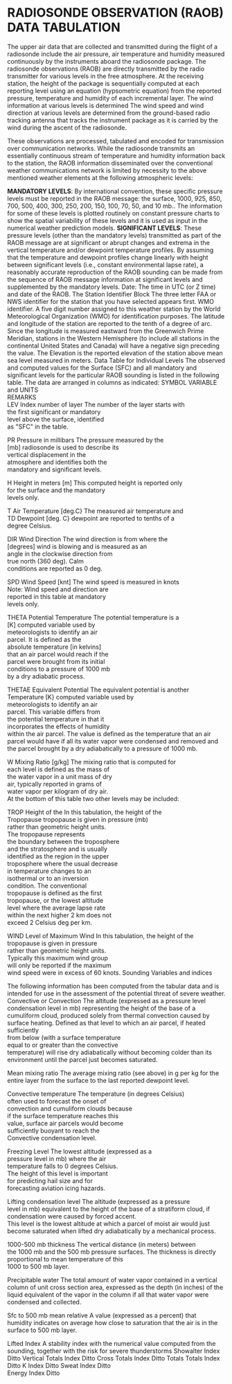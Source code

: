 # RADIOSONDE OBSERVATION (RAOB) DATA TABULATION

The upper air data that are collected and transmitted during the flight of a radiosonde include the air pressure, air temperature and humidity measured continuously by the instruments aboard the radiosonde package. The radiosonde observations (RAOB) are directly transmitted by the radio transmitter for various levels in the free atmosphere. At the receiving station, the height of the package is sequentially computed at each reporting level using an equation (hypsometric equation) from the reported pressure, temperature and humidity of each incremental layer. The wind information at various levels is determined The wind speed and wind direction at various levels are determined from the ground-based radio tracking antenna that tracks the instrument package as it is carried by the wind during the ascent of the radiosonde.

These observations are processed, tabulated and encoded for transmission over communication networks. While the radiosonde transmits an essentially continuous stream of temperature and humidity information back to the station, the RAOB information disseminated over the conventional weather communications network is limited by necessity to the above mentioned weather elements at the following atmospheric levels:

**MANDATORY LEVELS**: By international convention, these specific pressure levels must be reported in the RAOB message: the surface, 1000, 925, 850, 700, 500, 400, 300, 250, 200, 150, 100, 70, 50, and 10 mb.. The information for some of these levels is plotted routinely on constant pressure charts to show the spatial variability of these levels and it is used as input in the numerical weather prediction models.
**SIGNIFICANT LEVELS**: These pressure levels (other than the mandatory levels) transmitted as part of the RAOB message are at significant or abrupt changes and extrema in the vertical temperature and/or dewpoint temperature profiles. By assuming that the temperature and dewpoint profiles change linearly with height between significant levels (i.e., constant environmental lapse rate), a reasonably accurate reproduction of the RAOB sounding can be made from the sequence of RAOB message information at significant levels and supplemented by the mandatory levels.
Date: The time in UTC (or Z time) and date of the RAOB.
The Station Identifier Block
The three letter FAA or NWS identifier for the station that you have selected appears first.
WMO identifier. A five digit number assigned to this weather station by the World Meteorological Organization (WMO) for identification purposes.
The latitude and longitude of the station are reported to the tenth of a degree of arc. Since the longitude is measured eastward from the Greenwich Prime Meridian, stations in the Western Hemisphere (to include all stations in the continental United States and Canada) will have a negative sign preceding the value.
The Elevation is the reported elevation of the station above mean sea level measured in meters.
Data Table for Individual Levels
The observed and computed values for the Surface (SFC) and all mandatory and significant levels for the particular RAOB sounding is listed in the following table. The data are arranged in columns as indicated:
SYMBOL       VARIABLE and UNITS                     
REMARKS                 
LEV          Index number of layer   The number of the layer starts with    
                                     the first significant or mandatory     
                                     level above the surface, identified    
                                     as "SFC" in the table.                 

PR           Pressure in millibars   The pressure measured by the           
             [mb]                    radiosonde is used to describe its    
                                     vertical displacement in the           
                                     atmosphere and identifies both the     
                                     mandatory and significant levels.      

H            Height in meters [m]    This computed height is reported only  
                                     for the surface and the mandatory      
                                     levels only.                           

T            Air Temperature [deg.C} The measured air temperature and       
TD           Dewpoint [deg. C}       dewpoint are reported to tenths of a   
                                     degree Celsius.                        

DIR          Wind Direction          The wind direction is from where the   
             [degrees]               wind is blowing and is measured as an  
                                     angle in the clockwise direction from  
                                     true north (360 deg).  Calm            
                                     conditions are reported as 0 deg.      

SPD          Wind Speed [knt]        The wind speed is measured in knots    
                                     Note: Wind speed and direction are     
                                     reported in this table at mandatory    
                                     levels only.                           

THETA        Potential Temperature   The potential temperature is a         
             [K]                     computed variable used by              
                                     meteorologists to identify an air      
                                     parcel.  It is defined as the          
                                     absolute temperature [in kelvins]      
                                     that an air parcel would reach if the  
                                     parcel were brought from its initial   
                                     conditions to a pressure of 1000 mb    
                                     by a dry adiabatic process.            

THETAE       Equivalent Potential    The equivalent potential is another    
             Temperature [K}         computed variable used by              
                                     meteorologists to identify an air      
                                     parcel.  This variable differs from    
                                     the potential temperature in that it   
                                     incorporates the effects of humidity   
                                     within the air parcel.  The value is
                                     defined as the temperature that an 
                                     air parcel would have if all its 
                                     water vapor were condensed and removed 
                                     and the parcel brought by a dry 
                                     adiabatically to a pressure of 1000 mb.

W            Mixing Ratio [g/kg]     The mixing ratio that is computed for  
                                     each level is defined as the mass of   
                                     the water vapor in a unit mass of dry  
                                     air, typically reported in grams of    
                                     water vapor per kilogram of dry air.   
At the bottom of this table two other levels may be included:

TROP         Height of the           In this tabulation, the height of the  
             Tropopause              tropopause is given in pressure (mb)   
                                     rather than geometric height units.    
                                     The tropopause
 represents              
                                     the boundary between the troposphere   
                                     and the stratosphere and is usually    
                                     identified as the region in the upper  
                                     troposphere where the usual decrease   
                                     in temperature changes to an           
                                     isothermal or to an inversion          
                                     condition.  The conventional           
                                     tropopause is defined as the first     
                                     tropopause, or the lowest altitude     
                                     level where the average lapse rate     
                                     within the next higher 2 km does not   
                                     exceed 2 Celsius deg per km.           
                                                                            
WIND         Level of Maximum Wind   In this tabulation, the height of the  
                                     tropopause is given in pressure        
                                     rather than geometric height units.    
                                     Typically this maximum wind group      
                                     will only be reported if the maximum   
                                     wind speed were in excess of 60 knots. 
Sounding Variables and indices

The following information has been computed from the tabular data and is intended for use in the assessment of the potential threat of severe weather.
Convective or Convection        The altitude (expressed as a pressure level 
  condensation level            in mb) representing the height of the base 
                                of a cumuliform cloud, produced solely 
                                from thermal convection caused by surface 
                                heating.  Defined as that level to which 
                                an air parcel, if heated sufficiently     
                                from below (with a surface temperature    
                                equal to or greater than the convective  
                                temperature) will rise dry adiabatically 
                                without becoming colder than its 
                                environment until the parcel just 
                                becomes saturated.                       
                                                                           
Mean mixing ratio               The average mixing ratio (see above) in 
                                g per kg for the entire layer from the 
                                surface to the last reported dewpoint level.

Convective temperature          The temperature (in degrees Celsius)       
                                often used to forecast the onset of         
                                convection and cumuliform clouds because    
                                if the surface temperature reaches this   
                                value, surface air parcels would become  
                                sufficiently buoyant to reach the         
                                Convective condensation level.
                                                                           
Freezing Level                  The lowest altitude (expressed as a        
                                pressure level in mb) where the air        
                                temperature falls to 0 degrees Celsius.    
                                The height of this level is important      
                                for predicting hail size and for           
                                forecasting aviation icing hazards.        
                                                                           
Lifting condensation level      The altitude (expressed as a pressure      
                                level in mb) equivalent to the height of 
                                the base of a stratiform cloud, if 
                                condensation were caused by forced accent.  
                                This level is the lowest altitude at 
                                which a parcel of moist air would just 
                                become saturated when lifted dry 
                                adiabatically by a mechanical process.     
                                                                           
1000-500 mb thickness           The vertical distance (in meters) between   
                                the 1000 mb and the 500 mb pressure 
                                surfaces.  The thickness is directly  
                                proportional to mean temperature of this  
                                1000 to 500 mb layer.        
                                                                           
Precipitable water              The total amount of water vapor contained 
                                in a vertical column of unit cross section 
                                area, expressed as the depth (in inches) of
                                the liquid equivalent of the vapor in the 
                                column if all that water vapor were  
                                condensed and collected.

Sfc to 500 mb mean relative     A value (expressed as a percent) that      
    humidity                    indicates on average how close to 
                                saturation that the air is in the surface
                                to 500 mb layer.                

Lifted Index                    A stability index with the numerical value 
                                computed from the sounding, together with 
                                the risk for severe thunderstorms
Showalter Index                 Ditto
Vertical Totals Index           Ditto
Cross Totals Index              Ditto
Totals Totals Index             Ditto
K Index                         Ditto
Sweat Index                     Ditto                                      
Energy Index                    Ditto                                    